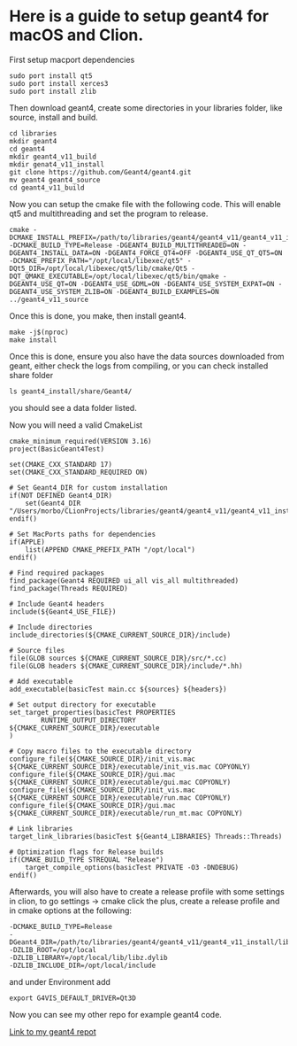 # Here is a guide to setup geant4 for macOS and Clion.

First setup macport dependencies

```
sudo port install qt5
sudo port install xerces3
sudo port install zlib
```
Then download geant4, create some directories in your libraries folder, like source, install and build.

```
cd libraries
mkdir geant4
cd geant4
mkdir geant4_v11_build
mkdir genat4_v11_install
git clone https://github.com/Geant4/geant4.git
mv geant4 geant4_source
cd geant4_v11_build
```
Now you can setup the cmake file with the following code. This will enable qt5 and multithreading and set the program to release.
```
cmake -DCMAKE_INSTALL_PREFIX=/path/to/libraries/geant4/geant4_v11/geant4_v11_install  -DCMAKE_BUILD_TYPE=Release -DGEANT4_BUILD_MULTITHREADED=ON -DGEANT4_INSTALL_DATA=ON -DGEANT4_FORCE_QT4=OFF -DGEANT4_USE_QT_QT5=ON -DCMAKE_PREFIX_PATH="/opt/local/libexec/qt5" -DQt5_DIR=/opt/local/libexec/qt5/lib/cmake/Qt5 -DQT_QMAKE_EXECUTABLE=/opt/local/libexec/qt5/bin/qmake -DGEANT4_USE_QT=ON -DGEANT4_USE_GDML=ON -DGEANT4_USE_SYSTEM_EXPAT=ON -DGEANT4_USE_SYSTEM_ZLIB=ON -DGEANT4_BUILD_EXAMPLES=ON ../geant4_v11_source
```
Once this is done, you make, then install geant4. 
```
make -j$(nproc)
make install
```
Once this is done, ensure you also have the data sources downloaded from geant, either check the logs from compiling, or you can check installed share folder

```
ls geant4_install/share/Geant4/
```
you should see a data folder listed. 

Now you will need a valid CmakeList

```
cmake_minimum_required(VERSION 3.16)
project(BasicGeant4Test)

set(CMAKE_CXX_STANDARD 17)
set(CMAKE_CXX_STANDARD_REQUIRED ON)

# Set Geant4_DIR for custom installation
if(NOT DEFINED Geant4_DIR)
    set(Geant4_DIR "/Users/morbo/CLionProjects/libraries/geant4/geant4_v11/geant4_v11_install/lib/cmake/Geant4")
endif()

# Set MacPorts paths for dependencies
if(APPLE)
    list(APPEND CMAKE_PREFIX_PATH "/opt/local")
endif()

# Find required packages
find_package(Geant4 REQUIRED ui_all vis_all multithreaded)
find_package(Threads REQUIRED)

# Include Geant4 headers
include(${Geant4_USE_FILE})

# Include directories
include_directories(${CMAKE_CURRENT_SOURCE_DIR}/include)

# Source files
file(GLOB sources ${CMAKE_CURRENT_SOURCE_DIR}/src/*.cc)
file(GLOB headers ${CMAKE_CURRENT_SOURCE_DIR}/include/*.hh)

# Add executable
add_executable(basicTest main.cc ${sources} ${headers})

# Set output directory for executable
set_target_properties(basicTest PROPERTIES
        RUNTIME_OUTPUT_DIRECTORY ${CMAKE_CURRENT_SOURCE_DIR}/executable
)

# Copy macro files to the executable directory
configure_file(${CMAKE_SOURCE_DIR}/init_vis.mac ${CMAKE_CURRENT_SOURCE_DIR}/executable/init_vis.mac COPYONLY)
configure_file(${CMAKE_SOURCE_DIR}/gui.mac ${CMAKE_CURRENT_SOURCE_DIR}/executable/gui.mac COPYONLY)
configure_file(${CMAKE_SOURCE_DIR}/init_vis.mac ${CMAKE_CURRENT_SOURCE_DIR}/executable/run.mac COPYONLY)
configure_file(${CMAKE_SOURCE_DIR}/gui.mac ${CMAKE_CURRENT_SOURCE_DIR}/executable/run_mt.mac COPYONLY)

# Link libraries
target_link_libraries(basicTest ${Geant4_LIBRARIES} Threads::Threads)

# Optimization flags for Release builds
if(CMAKE_BUILD_TYPE STREQUAL "Release")
    target_compile_options(basicTest PRIVATE -O3 -DNDEBUG)
endif()
```

Afterwards, you will also have to create a release profile with some settings in clion, to go settings -> cmake click the plus, create a release profile and in cmake options at the following:

```
-DCMAKE_BUILD_TYPE=Release
-DGeant4_DIR=/path/to/libraries/geant4/geant4_v11/geant4_v11_install/lib/cmake/Geant4
-DZLIB_ROOT=/opt/local
-DZLIB_LIBRARY=/opt/local/lib/libz.dylib
-DZLIB_INCLUDE_DIR=/opt/local/include
```

and under Environment add

```
export G4VIS_DEFAULT_DRIVER=Qt3D
```

Now you can see my other repo for example geant4 code.

[Link to my geant4 repot](https://github.com/dr-mrsthemonarch/geant4_example)
